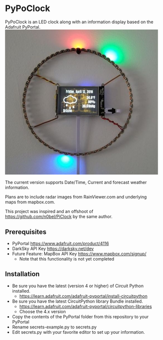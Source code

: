 # PyPoClock
PyPoClock is an LED clock along with an information display based on the
Adafruit PyPortal.
![PyPiClock Picture](https://raw.githubusercontent.com/n0bel/PyPoClock/master/Pictures/PHOTO_20190412_120627b.jpg)

The current version supports Date/Time, Current and forecast weather
information.

Plans are to include radar images from RainViewer.com and underlying maps from
mapbox.com.

This project was inspired and an offshoot of https://github.com/n0bel/PiClock
by the same author.

## Prerequisites
* PyPortal https://www.adafruit.com/product/4116
* DarkSky API Key https://darksky.net/dev
* Future Feature: MapBox API Key https://www.mapbox.com/signup/
  - Note that this functionality is not yet completed

## Installation
* Be sure you have the latest (version 4 or higher) of Circuit Python installed.
  - https://learn.adafruit.com/adafruit-pyportal/install-circuitpython
* Be sure you have the latest CircuitPython library Bundle installed.
  - https://learn.adafruit.com/adafruit-pyportal/circuitpython-libraries
  - Choose the 4.x version
* Copy the contents of the PyPortal folder from this repository to your PyPortal
* Rename secrets-example.py to secrets.py
* Edit secrets.py with your favorite editor to set up your information.
